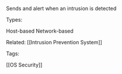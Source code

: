 Sends and alert when an intrusion is detected

Types:

Host-based
Network-based

Related: [[Intrusion Prevention System]]

Tags:

[[OS Security]]